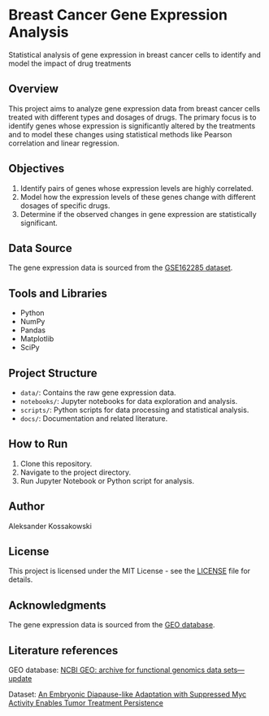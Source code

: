 # Breast Cancer Gene Expression Analysis
Statistical analysis of gene expression in breast cancer cells to identify and model the impact of drug treatments

## Overview
This project aims to analyze gene expression data from breast cancer cells treated with different types and dosages of drugs. The primary focus is to identify genes whose expression is significantly altered by the treatments and to model these changes using statistical methods like Pearson correlation and linear regression.

## Objectives
1. Identify pairs of genes whose expression levels are highly correlated.
2. Model how the expression levels of these genes change with different dosages of specific drugs.
3. Determine if the observed changes in gene expression are statistically significant.

## Data Source
The gene expression data is sourced from the [GSE162285 dataset](https://www.ncbi.nlm.nih.gov/geo/query/acc.cgi?acc=GSE162285).

## Tools and Libraries
- Python
- NumPy
- Pandas
- Matplotlib
- SciPy

## Project Structure
- `data/`: Contains the raw gene expression data.
- `notebooks/`: Jupyter notebooks for data exploration and analysis.
- `scripts/`: Python scripts for data processing and statistical analysis.
- `docs/`: Documentation and related literature.

## How to Run
1. Clone this repository.
2. Navigate to the project directory.
3. Run Jupyter Notebook or Python script for analysis.

## Author
Aleksander Kossakowski

## License
This project is licensed under the MIT License - see the [LICENSE](LICENSE.md) file for details.

## Acknowledgments

The gene expression data is sourced from the [GEO database](https://www.ncbi.nlm.nih.gov/geo/).

## Literature references
  
GEO database: [NCBI GEO: archive for functional genomics data sets—update](https://academic.oup.com/nar/article/41/D1/D991/1067995?login=true)

Dataset: [An Embryonic Diapause-like Adaptation with Suppressed Myc Activity Enables Tumor Treatment Persistence](https://pubmed.ncbi.nlm.nih.gov/33417832/)

